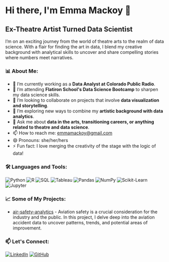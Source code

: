 # Hi there, I'm Emma Mackoy 👋

## Ex-Theatre Artist Turned Data Scientist

I’m on an exciting journey from the world of theatre arts to the realm of data science. With a flair for finding the art in data, I blend my creative background with analytical skills to uncover and share compelling stories where numbers meet narratives.

### 📊 About Me:

- 🔭 I’m currently working as a **Data Analyst at Colorado Public Radio**.
- 🌱 I’m attending **Flatiron School's Data Science Bootcamp** to sharpen my data science skills.
- 👯 I’m looking to collaborate on projects that involve **data visualization and storytelling**.
- 🤔 I’m exploring new ways to combine my **artistic background with data analytics**.
- 💬 Ask me about **data in the arts, transitioning careers, or anything related to theatre and data science**.
- 📫 How to reach me: [emmamackoy@gmail.com](mailto:emmamackoy@gmail.com)
- 😄 Pronouns: she/her/hers
- ⚡ Fun fact: I love merging the creativity of the stage with the logic of data!

### 🛠️ Languages and Tools:

![Python](https://img.shields.io/badge/-Python-black?style=flat-square&logo=python)
![R](https://img.shields.io/badge/-R-black?style=flat-square&logo=R)
![SQL](https://img.shields.io/badge/-SQL-black?style=flat-square&logo=MySQL)
![Tableau](https://img.shields.io/badge/-Tableau-black?style=flat-square&logo=Tableau)
![Pandas](https://img.shields.io/badge/-Pandas-black?style=flat-square&logo=pandas)
![NumPy](https://img.shields.io/badge/-NumPy-black?style=flat-square&logo=numpy)
![Scikit-Learn](https://img.shields.io/badge/-Scikit--Learn-black?style=flat-square&logo=scikit-learn)
![Jupyter](https://img.shields.io/badge/-Jupyter-black?style=flat-square&logo=jupyter)

### 📈 Some of My Projects:

- [air-safety-analytics](https://github.com/e-mackoy/air-safety-analytics) - Aviation safety is a crucial consideration for the industry and the public. In this project, I delve deep into the aviation accident data to uncover patterns, trends, and potential areas of improvement.

### 📫 Let's Connect:

[![LinkedIn](https://img.shields.io/badge/-LinkedIn-blue?style=flat-square&logo=linkedin&logoColor=white)]((https://www.linkedin.com/in/emmamackoy/))
[![GitHub](https://img.shields.io/badge/-GitHub-181717?style=flat-square&logo=github)]((https://github.com/e-mackoy))

<!---
e-mackoy/e-mackoy is a ✨ special ✨ repository because its `README.md` (this file) appears on your GitHub profile.
You can click the Preview link to take a look at your changes.
--->
